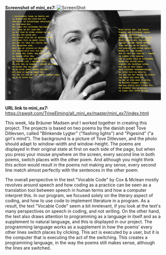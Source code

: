 **Screenshot of mini_ex7:**
![ScreenShot](https://github.com/TrineElming/all_mini_ex/blob/master/mini_ex7/toveditlevsen.jpg)
![ScreenShot](https://github.com/TrineElming/all_mini_ex/blob/master/mini_ex7/toveditlevsen2.jpg)



**URL link to mini_ex7:**
https://rawgit.com/TrineElming/all_mini_ex/master/mini_ex7/index.html



This week, Ida Bräuner Madsen and I worked together in creating this project. The projects is based on two poems by the danish poet Tove Ditlevsen, called "Blinkende Lygter" ("flashing lights") and "Pigesind" ("a girl's mind"). The background is a picture of Tove Ditlevsen, and the photo should adapt to window-width and window-height. The poems are displayed in their original state at first on each side of the page, but when you press your mouse anywhere on the screen, every second line in both poems, switch places with the other poem. And although you might think this action would result in the poems not making any sense, every second line match almost perfectly with the sentences in the other poem.

The overall perspective in the text "Vocable Code" by Cox & Mclean mostly revolves around speech and how coding as a practice can be seen as a translation tool between speech in human terms and how a computer interpret this. In our program, we focused solely on the literary aspect of coding, and how to use code to implement literature in a program. As a result, the text "Vocable Code" seem a bit inrelevant, if you look at the text's many perspectives on speech in coding, and not writing.
On the other hand, the text also draws attention to programming as a language in itself and as a supplement to natural language, and this is displayed in our project. The programming language works as a supplement in how the poems' every other lines switch places by clicking. This act is executed by a user, but it is the computer that is executing the act of the switching. This creates a programming language, in the way the poems still makes sense, although the lines are switched. 
